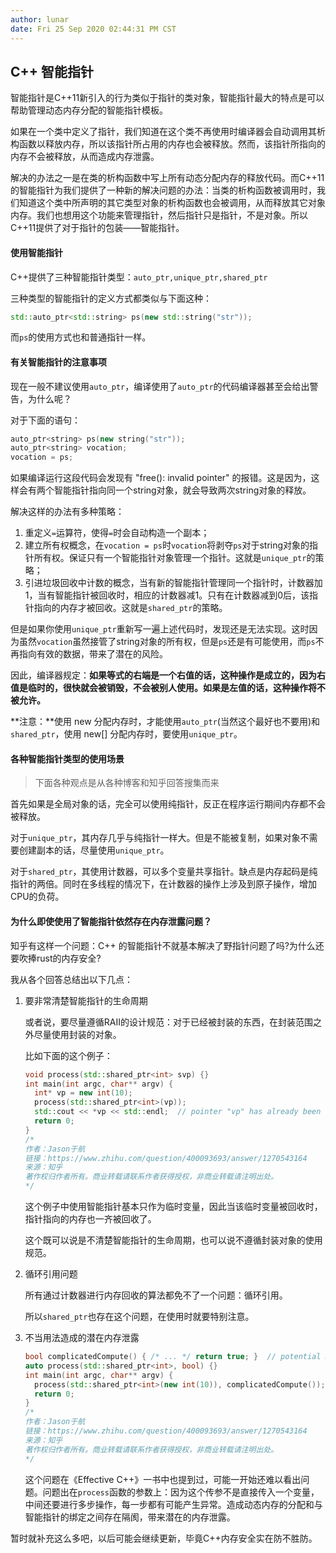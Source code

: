 ```yaml
---
author: lunar
date: Fri 25 Sep 2020 02:44:31 PM CST
---
```


## C++ 智能指针

智能指针是C++11新引入的行为类似于指针的类对象，智能指针最大的特点是可以帮助管理动态内存分配的智能指针模板。

如果在一个类中定义了指针，我们知道在这个类不再使用时编译器会自动调用其析构函数以释放内存，所以该指针所占用的内存也会被释放。然而，该指针所指向的内存不会被释放，从而造成内存泄露。

解决的办法之一是在类的析构函数中写上所有动态分配内存的释放代码。而C++11的智能指针为我们提供了一种新的解决问题的办法：当类的析构函数被调用时，我们知道这个类中所声明的其它类型对象的析构函数也会被调用，从而释放其它对象内存。我们也想用这个功能来管理指针，然后指针只是指针，不是对象。所以C++11提供了对于指针的包装——智能指针。

#### 使用智能指针

C++提供了三种智能指针类型：`auto_ptr,unique_ptr,shared_ptr`

三种类型的智能指针的定义方式都类似与下面这种：

```c++
std::auto_ptr<std::string> ps(new std::string("str"));
```

而`ps`的使用方式也和普通指针一样。

#### 有关智能指针的注意事项

现在一般不建议使用`auto_ptr`，编译使用了`auto_ptr`的代码编译器甚至会给出警告，为什么呢？

对于下面的语句：

```c++
auto_ptr<string> ps(new string("str"));
auto_ptr<string> vocation;
vocation = ps;
```

如果编译运行这段代码会发现有 "free(): invalid pointer" 的报错。这是因为，这样会有两个智能指针指向同一个string对象，就会导致两次string对象的释放。

解决这样的办法有多种策略：

1. 重定义`=`运算符，使得`=`时会自动构造一个副本；
2. 建立所有权概念，在`vocation = ps`时`vocation`将剥夺`ps`对于string对象的指针所有权。保证只有一个智能指针对象管理一个指针。这就是`unique_ptr`的策略；
3. 引进垃圾回收中计数的概念，当有新的智能指针管理同一个指针时，计数器加1，当有智能指针被回收时，相应的计数器减1。只有在计数器减到0后，该指针指向的内存才被回收。这就是`shared_ptr`的策略。

但是如果你使用`unique_ptr`重新写一遍上述代码时，发现还是无法实现。这时因为虽然`vocation`虽然接管了string对象的所有权，但是`ps`还是有可能使用，而`ps`不再指向有效的数据，带来了潜在的风险。

因此，编译器规定：**如果等式的右端是一个右值的话，这种操作是成立的，因为右值是临时的，很快就会被销毁，不会被别人使用。如果是左值的话，这种操作将不被允许。**

**注意：**使用 new 分配内存时，才能使用`auto_ptr`(当然这个最好也不要用)和`shared_ptr`，使用 new[] 分配内存时，要使用`unique_ptr`。

#### 各种智能指针类型的使用场景

> 下面各种观点是从各种博客和知乎回答搜集而来

首先如果是全局对象的话，完全可以使用纯指针，反正在程序运行期间内存都不会被释放。

对于`unique_ptr`，其内存几乎与纯指针一样大。但是不能被复制，如果对象不需要创建副本的话，尽量使用`unique_ptr`。

对于`shared_ptr`，其使用计数器，可以多个变量共享指针。缺点是内存起码是纯指针的两倍。同时在多线程的情况下，在计数器的操作上涉及到原子操作，增加CPU的负荷。

#### 为什么即使使用了智能指针依然存在内存泄露问题？

知乎有这样一个问题：C++ 的智能指针不就基本解决了野指针问题了吗?为什么还要吹捧rust的内存安全?

我从各个回答总结出以下几点：

1. 要非常清楚智能指针的生命周期

    或者说，要尽量遵循RAII的设计规范：对于已经被封装的东西，在封装范围之外尽量使用封装的对象。

    比如下面的这个例子：

    ```c++
    void process(std::shared_ptr<int> svp) {}
    int main(int argc, char** argv) {
      int* vp = new int(10);
      process(std::shared_ptr<int>(vp));
      std::cout << *vp << std::endl;  // pointer "vp" has already been released.
      return 0;
    }
    /*
    作者：Jason于航
    链接：https://www.zhihu.com/question/400093693/answer/1270543164
    来源：知乎
    著作权归作者所有。商业转载请联系作者获得授权，非商业转载请注明出处。
    */
    ```

    这个例子中使用智能指针基本只作为临时变量，因此当该临时变量被回收时，指针指向的内存也一齐被回收了。

    这个既可以说是不清楚智能指针的生命周期，也可以说不遵循封装对象的使用规范。

2. 循环引用问题

    所有通过计数器进行内存回收的算法都免不了一个问题：循环引用。

    所以`shared_ptr`也存在这个问题，在使用时就要特别注意。

3. 不当用法造成的潜在内存泄露

    ```c++
    bool complicatedCompute() { /* ... */ return true; }  // potential memory leak;
    auto process(std::shared_ptr<int>, bool) {}
    int main(int argc, char** argv) {
      process(std::shared_ptr<int>(new int(10)), complicatedCompute());
      return 0;
    }
    /*
    作者：Jason于航
    链接：https://www.zhihu.com/question/400093693/answer/1270543164
    来源：知乎
    著作权归作者所有。商业转载请联系作者获得授权，非商业转载请注明出处。
    */
    ```

    这个问题在《Effective C++》一书中也提到过，可能一开始还难以看出问题。问题出在`process`函数的参数上：因为这个传参不是直接传入一个变量，中间还要进行多步操作，每一步都有可能产生异常。造成动态内存的分配和与智能指针的绑定之间存在隔阂，带来潜在的内存泄露。

暂时就补充这么多吧，以后可能会继续更新，毕竟C++内存安全实在防不胜防。